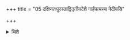 +++
title = "05 दक्षिणतःपुरस्ताद्वितृतीयदेशे गार्हपत्यस्य नेदीयसि"

+++

<details><summary>थिते</summary>

5. To the south-east, at the one third (of the distance between the Āhavanīya and the Gārhapatya), near the Gārhapatya, (there should be) the place of Dakṣiṇa (-fire.).
</details>
